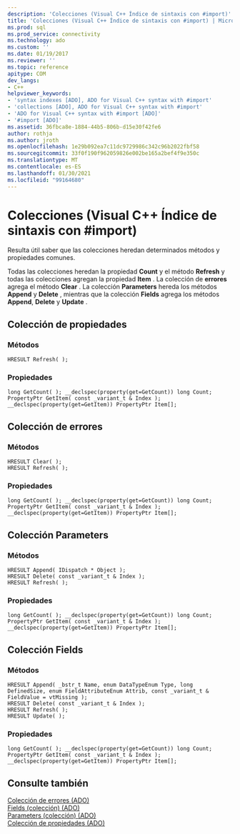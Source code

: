 ```yaml
---
description: 'Colecciones (Visual C++ Índice de sintaxis con #import)'
title: 'Colecciones (Visual C++ Índice de sintaxis con #import) | Microsoft Docs'
ms.prod: sql
ms.prod_service: connectivity
ms.technology: ado
ms.custom: ''
ms.date: 01/19/2017
ms.reviewer: ''
ms.topic: reference
apitype: COM
dev_langs:
- C++
helpviewer_keywords:
- 'syntax indexes [ADO], ADO for Visual C++ syntax with #import'
- 'collections [ADO], ADO for Visual C++ syntax with #import'
- 'ADO for Visual C++ syntax with #import [ADO]'
- '#import [ADO]'
ms.assetid: 36fbca8e-1884-44b5-806b-d15e30f42fe6
author: rothja
ms.author: jroth
ms.openlocfilehash: 1e29b092ea7c11dc9729986c342c96b2022fbf58
ms.sourcegitcommit: 33f0f190f962059826e002be165a2bef4f9e350c
ms.translationtype: MT
ms.contentlocale: es-ES
ms.lasthandoff: 01/30/2021
ms.locfileid: "99164680"
---
```

# <a name="collections-visual-c-syntax-index-with-import"></a>Colecciones (Visual C++ Índice de sintaxis con #import)
Resulta útil saber que las colecciones heredan determinados métodos y propiedades comunes.  
  
 Todas las colecciones heredan la propiedad **Count** y el método **Refresh** y todas las colecciones agregan la propiedad **Item** . La colección de **errores** agrega el método **Clear** . La colección **Parameters** hereda los métodos **Append** y **Delete** , mientras que la colección **Fields** agrega los métodos **Append**, **Delete** y **Update** .  
  
## <a name="properties-collection"></a>Colección de propiedades  
  
### <a name="methods"></a>Métodos  
  
```  
HRESULT Refresh( );  
```  
  
### <a name="properties"></a>Propiedades  
  
```  
long GetCount( ); __declspec(property(get=GetCount)) long Count;  
PropertyPtr GetItem( const _variant_t & Index ); __declspec(property(get=GetItem)) PropertyPtr Item[];  
```  
  
## <a name="errors-collection"></a>Colección de errores  
  
### <a name="methods"></a>Métodos  
  
```  
HRESULT Clear( );  
HRESULT Refresh( );  
```  
  
### <a name="properties"></a>Propiedades  
  
```  
long GetCount( ); __declspec(property(get=GetCount)) long Count;  
PropertyPtr GetItem( const _variant_t & Index ); __declspec(property(get=GetItem)) PropertyPtr Item[];  
```  
  
## <a name="parameters-collection"></a>Colección Parameters  
  
### <a name="methods"></a>Métodos  
  
```  
HRESULT Append( IDispatch * Object );  
HRESULT Delete( const _variant_t & Index );  
HRESULT Refresh( );  
```  
  
### <a name="properties"></a>Propiedades  
  
```  
long GetCount( ); __declspec(property(get=GetCount)) long Count;  
PropertyPtr GetItem( const _variant_t & Index ); __declspec(property(get=GetItem)) PropertyPtr Item[];  
```  
  
## <a name="fields-collection"></a>Colección Fields  
  
### <a name="methods"></a>Métodos  
  
```  
HRESULT Append( _bstr_t Name, enum DataTypeEnum Type, long DefinedSize, enum FieldAttributeEnum Attrib, const _variant_t & FieldValue = vtMissing );  
HRESULT Delete( const _variant_t & Index );  
HRESULT Refresh( );  
HRESULT Update( );  
```  
  
### <a name="properties"></a>Propiedades  
  
```  
long GetCount( ); __declspec(property(get=GetCount)) long Count;  
PropertyPtr GetItem( const _variant_t & Index ); __declspec(property(get=GetItem)) PropertyPtr Item[];  
```  
  
## <a name="see-also"></a>Consulte también  
 [Colección de errores (ADO)](./errors-collection-ado.md)   
 [Fields (colección) (ADO)](./fields-collection-ado.md)   
 [Parameters (colección) (ADO)](./parameters-collection-ado.md)   
 [Colección de propiedades (ADO)](./properties-collection-ado.md)